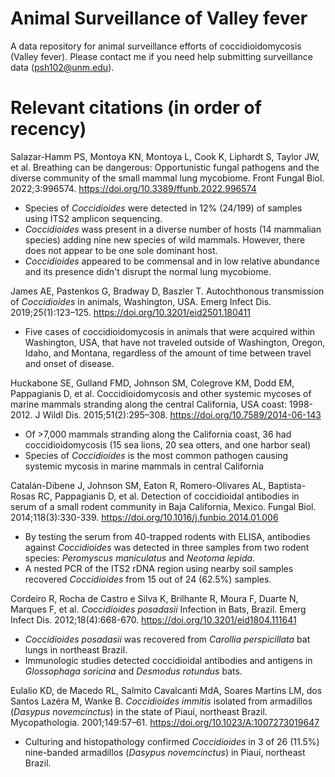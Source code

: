 # Animal Surveillance of Valley fever
A data repository for animal surveillance efforts of coccidioidomycosis (Valley fever). Please contact me if you need help submitting surveillance data (psh102@unm.edu).

# Relevant citations (in order of recency)

Salazar-Hamm PS, Montoya KN, Montoya L, Cook K, Liphardt S, Taylor JW, et al. Breathing can be dangerous: Opportunistic fungal pathogens and the diverse community of the small mammal lung mycobiome. Front Fungal Biol. 2022;3:996574. https://doi.org/10.3389/ffunb.2022.996574

* Species of *Coccidioides* were detected in 12% (24/199) of samples using ITS2 amplicon sequencing.
* *Coccidioides* wass present in a diverse number of hosts (14 mammalian species) adding nine new species of wild mammals. However, there does not appear to be one sole dominant host.
* *Coccidioides* appeared to be commensal and in low relative abundance and its presence didn't disrupt the normal lung mycobiome.

James AE, Pastenkos G, Bradway D, Baszler T. Autochthonous transmission of *Coccidioides* in animals, Washington, USA. Emerg Infect Dis. 2019;25(1):123–125. https://doi.org/10.3201/eid2501.180411

* Five cases of coccidioidomycosis in animals that were acquired within Washington, USA, that have not traveled outside of Washington, Oregon, Idaho, and Montana, regardless of the amount of time between travel and onset of disease.

Huckabone SE, Gulland FMD, Johnson SM, Colegrove KM, Dodd EM, Pappagianis D, et al. Coccidioidomycosis and other systemic mycoses of marine mammals stranding along the central California, USA coast: 1998-2012. J Wildl Dis. 2015;51(2):295–308. https://doi.org/10.7589/2014-06-143

* Of >7,000 mammals stranding along the California coast, 36 had coccidioidomycosis (15 sea lions, 20 sea otters, and one harbor seal)
* Species of *Coccidioides* is the most common pathogen causing systemic mycosis in marine mammals in central California 

Catalán-Dibene J, Johnson SM, Eaton R, Romero-Olivares AL, Baptista-Rosas RC, Pappagianis D, et al. Detection of coccidioidal antibodies in serum of a small rodent community in Baja California, Mexico. Fungal Biol. 2014;118(3):330-339. https://doi.org/10.1016/j.funbio.2014.01.006 

* By testing the serum from 40-trapped rodents with ELISA, antibodies against *Coccidioides* was detected in three samples from two rodent species: *Peromyscus maniculatus* and *Neotoma lepida*. 
* A nested PCR of the ITS2 rDNA region using nearby soil samples recovered *Coccidioides* from 15 out of 24 (62.5%) samples.

Cordeiro R, Rocha de Castro e Silva K, Brilhante R, Moura F, Duarte N, Marques F, et al. *Coccidioides posadasii* Infection in Bats, Brazil. Emerg Infect Dis. 2012;18(4):668-670. https://doi.org/10.3201/eid1804.111641

* *Coccidioides posadasii* was recovered from *Carollia perspicillata* bat lungs in northeast Brazil.
* Immunologic studies detected coccidioidal antibodies and antigens in *Glossophaga soricina* and *Desmodus rotundus* bats.

Eulalio KD, de Macedo RL, Salmito Cavalcanti MdA, Soares Martins LM, dos Santos Lazéra M, Wanke B. *Coccidioides immitis* isolated from armadillos (*Dasypus novemcinctus*) in the state of Piauí, northeast Brazil. Mycopathologia. 2001;149:57–61. https://doi.org/10.1023/A:1007273019647

* Culturing and histopathology confirmed *Coccidioides* in 3 of 26 (11.5%) nine-banded armadillos (*Dasypus novemcinctus*) in Piauí, northeast Brazil.
